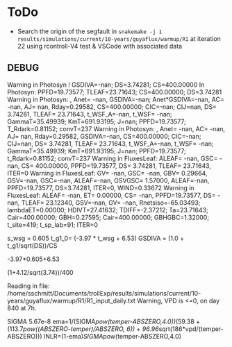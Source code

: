 # ToDo

* Search the origin of the segfault in
`snakemake -j 1 results/simulations/current/10-years/guyaflux/warmup/R1`
at iteration 22
using rcontroll-V4 test & VSCode with associated data


## DEBUG

Warning in Photosyn ! GSDIVA=-nan; DS=3.74281; CS=400.00000
In Photosyn: PPFD=19.73577; TLEAF=23.71643; CS=400.00000; DS=3.74281
Warning in Photosyn: , Anet= -nan, GSDIVA=-nan; Anet*GSDIVA=-nan, AC= -nan, AJ= nan, Rday=0.29582, CS=400.00000; CIC=-nan; CIJ=nan, DS= 3.74281, TLEAF= 23.71643, t_WSF_A=-nan, t_WSF= -nan; GammaT=35.49939; KmT=691.93195; J=nan; PPFD=19.73577; T_Rdark=0.81152; convT=237
Warning in Photosyn: , Anet= -nan, AC= -nan, AJ= nan, Rday=0.29582, GSDIVA=-nan, CS=400.00000; CIC=-nan; CIJ=nan, DS= 3.74281, TLEAF= 23.71643, t_WSF_A=-nan, t_WSF= -nan; GammaT=35.49939; KmT=691.93195; J=nan; PPFD=19.73577; t_Rdark=0.81152; convT=237
Warning in FluxesLeaf:  ALEAF= -nan, GSC= -nan, CS= 400.00000, PPFD=19.73577, DS= 3.74281, TLEAF= 23.71643, ITER=0
Warning in FluxesLeaf:  GV= -nan, GSC= -nan, GBV= 0.29664, GSV=-nan, GSC=-nan, ALEAF=-nan, GSVGSC= 1.57000, ALEAF=-nan, PPFD=19.73577, DS=3.74281, ITER=0, WIND=0.33672
Warning in FluxesLeaf:  ALEAF= -nan, ET= 0.00000, CS= -nan, PPFD=19.73577, DS= -nan, TLEAF= 23.12340, GSV=-nan, GV= -nan, Rnetsiso=-65.03493; lambdaET=0.00000; HDIVT=27.41632; TDIFF=-2.37212; Ta=23.71643; Cair=400.00000; GBH=0.27595; Cair=400.00000; GBHGBC=1.32000; t_site=419; t_sp_lab=91; ITER=0

s_wsg = 0.605
t_g1_0= (-3.97 * t_wsg + 6.53)
GSDIVA = (1.0 + t_g1/sqrt(DS))/CS

-3.97*0.605+6.53

(1+4.12/sqrt(3.74))/400

Reading in file: /home/sschmitt/Documents/trollExp/results/simulations/current/10-years/guyaflux/warmup/R1/R1_input_daily.txt
Warning, VPD is <=0, on day 840 at 7h.

SIGMA 5.67e-8 
ema=1/(SIGMA*pow(temper-ABSZERO,4.0))*(59.38 + (113.7*pow((ABSZERO-temper)/ABSZERO, 6)) + 96.96*sqrt(186*vpd/(temper-ABSZERO)))
INLR=(1-ema)*SIGMA*pow(temper-ABSZERO,4.0)
          
